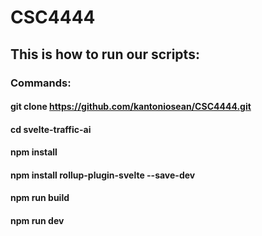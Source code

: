 # CSC4444

## This is how to run our scripts:

### Commands:
#### git clone https://github.com/kantoniosean/CSC4444.git
#### cd svelte-traffic-ai
#### npm install
####  npm install rollup-plugin-svelte --save-dev
#### npm run build
#### npm run dev
